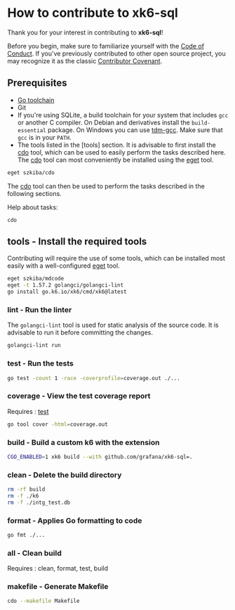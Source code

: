 # How to contribute to xk6-sql

Thank you for your interest in contributing to **xk6-sql**!

Before you begin, make sure to familiarize yourself with the [Code of Conduct](CODE_OF_CONDUCT.md). If you've previously contributed to other open source project, you may recognize it as the classic [Contributor Covenant](https://contributor-covenant.org/).

## Prerequisites

- [Go toolchain](https://go101.org/article/go-toolchain.html)
- Git
- If you're using SQLite, a build toolchain for your system that includes `gcc` or
  another C compiler. On Debian and derivatives install the `build-essential`
  package. On Windows you can use [tdm-gcc](https://jmeubank.github.io/tdm-gcc/).
  Make sure that `gcc` is in your `PATH`.
- The tools listed in the [tools] section. It is advisable to first install the [cdo] tool, which can be used to easily perform the tasks described here. The [cdo] tool can most conveniently be installed using the [eget] tool.

```bash
eget szkiba/cdo
```

The [cdo] tool can then be used to perform the tasks described in the following sections.

Help about tasks:

```
cdo
```

[cdo]: (https://github.com/szkiba/cdo)
[eget]: https://github.com/zyedidia/eget

## tools - Install the required tools

Contributing will require the use of some tools, which can be installed most easily with a well-configured [eget] tool.

```bash
eget szkiba/mdcode
eget -t 1.57.2 golangci/golangci-lint
go install go.k6.io/xk6/cmd/xk6@latest
```

### lint - Run the linter

The `golangci-lint` tool is used for static analysis of the source code.
It is advisable to run it before committing the changes.

```bash
golangci-lint run
```

### test - Run the tests

```bash
go test -count 1 -race -coverprofile=coverage.out ./...
```

[test]: <#test---run-the-tests>

### coverage - View the test coverage report

Requires
: [test]

```bash
go tool cover -html=coverage.out
```

### build - Build a custom k6 with the extension

```bash
CGO_ENABLED=1 xk6 build --with github.com/grafana/xk6-sql=.
```

[build]: <#build---build-a-custom-k6-with-the-extension>

### clean - Delete the build directory

```bash
rm -rf build
rm -f ./k6
rm -f ./intg_test.db
```

### format - Applies Go formatting to code

```bash
go fmt ./...
```

### all - Clean build

Requires
: clean, format, test, build

### makefile - Generate Makefile

```bash
cdo --makefile Makefile
```
